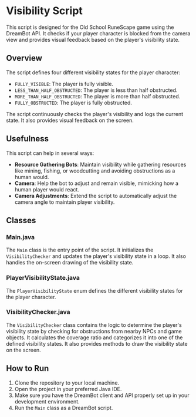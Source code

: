 # Visibility Script

This script is designed for the Old School RuneScape game using the DreamBot API. It checks if your player character is blocked from the camera view and provides visual feedback based on the player's visibility state.

## Overview

The script defines four different visibility states for the player character:
- `FULLY_VISIBLE`: The player is fully visible.
- `LESS_THAN_HALF_OBSTRUCTED`: The player is less than half obstructed.
- `MORE_THAN_HALF_OBSTRUCTED`: The player is more than half obstructed.
- `FULLY_OBSTRUCTED`: The player is fully obstructed.

The script continuously checks the player's visibility and logs the current state. It also provides visual feedback on the screen.

## Usefulness

This script can help in several ways:
- **Resource Gathering Bots**: Maintain visibility while gathering resources like mining, fishing, or woodcutting and avoiding obstructions as a human would.
- **Camera**: Help the bot to adjust and remain visible, mimicking how a human player would react.
- **Camera Adjustments**: Extend the script to automatically adjust the camera angle to maintain player visibility.

## Classes

### Main.java

The `Main` class is the entry point of the script. It initializes the `VisibilityChecker` and updates the player's visibility state in a loop. It also handles the on-screen drawing of the visibility state.

### PlayerVisibilityState.java

The `PlayerVisibilityState` enum defines the different visibility states for the player character.

### VisibilityChecker.java

The `VisibilityChecker` class contains the logic to determine the player's visibility state by checking for obstructions from nearby NPCs and game objects. It calculates the coverage ratio and categorizes it into one of the defined visibility states. It also provides methods to draw the visibility state on the screen.

## How to Run

1. Clone the repository to your local machine.
2. Open the project in your preferred Java IDE.
3. Make sure you have the DreamBot client and API properly set up in your development environment.
4. Run the `Main` class as a DreamBot script.
